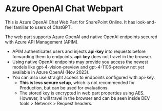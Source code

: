 # Azure OpenAI Chat Webpart

This is Azure OpenAI Chat Web Part for SharePoint Online. It has look-and-feel familiar to users of ChatGPT.

The web part supports Azure OpenAI and native OpenAI endpoints secured with Azure API Management (APIM).

- APIM authenticates users and injects **api-key** into requests before forwarding them to endpoints. **api-key** does not travel in the browser.
- Using native OpenAI endpoints may provide you access the newest models like gpt-4-vision-preview and gpt-4-1106-preview not yet available in Azure OpenAI (Nov 2023).
- You can also use straight access to endpoints configured with api-key.
  - **This is less secure setup**, which is not recommended for Production, but can be used for evaluations.
  - The stored key is encrypted in web part properties using AES. However, it will travel in the browser and can be seen inside DEV tools > Network > Request headers.

